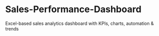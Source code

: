 # Sales-Performance-Dashboard
Excel-based sales analytics dashboard with KPIs, charts, automation &amp; trends
